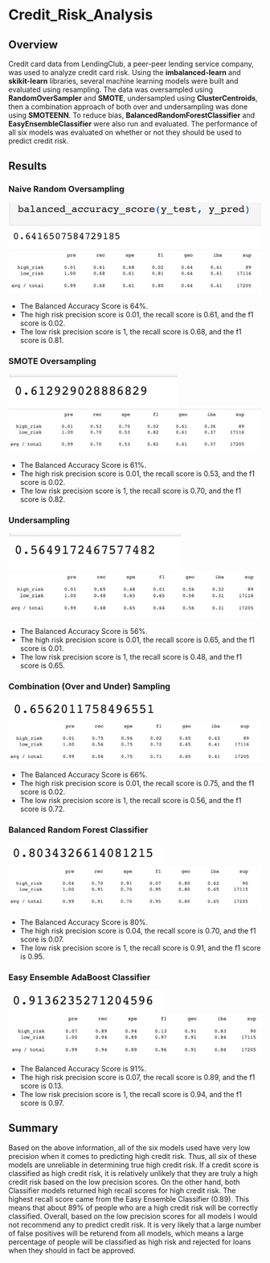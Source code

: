 # Credit_Risk_Analysis
## Overview
Credit card data from LendingClub, a peer-peer lending service company, was used to analyze credit card risk. Using the **imbalanced-learn** and **skikit-learn** libraries, several machine learning models were built and evaluated using resampling. The data was oversampled using **RandomOverSampler** and **SMOTE**, undersampled using **ClusterCentroids**, then a combination approach of both over and undersampling was done using **SMOTEENN**. To reduce bias, **BalancedRandomForestClassifier** and **EasyEnsembleClassifier** were also run and evaluated. The performance of all six models was evaluated on whether or not they should be used to predict credit risk.  
## Results 
### Naive Random Oversampling
![This is an image](https://github.com/dsilvaggio/Credit_Risk_Analysis/blob/main/Resources/Screen%20Shot%202022-06-14%20at%201.25.11%20PM.png)
![This is an image](https://github.com/dsilvaggio/Credit_Risk_Analysis/blob/main/Resources/Screen%20Shot%202022-06-14%20at%201.25.21%20PM.png)

* The Balanced Accuracy Score is 64%.
* The high risk precision score is 0.01, the recall score is 0.61, and the f1 score is 0.02. 
*  The low risk precision score is 1, the recall score is 0.68, and the f1 score is 0.81.
### SMOTE Oversampling
![This is an image](https://github.com/dsilvaggio/Credit_Risk_Analysis/blob/main/Resources/Screen%20Shot%202022-06-14%20at%201.27.20%20PM.png)
![This is an image](https://github.com/dsilvaggio/Credit_Risk_Analysis/blob/main/Resources/Screen%20Shot%202022-06-14%20at%201.27.26%20PM.png)

* The Balanced Accuracy Score is 61%.
* The high risk precision score is 0.01, the recall score is 0.53, and the f1 score is 0.02. 
*  The low risk precision score is 1, the recall score is 0.70, and the f1 score is 0.82.
### Undersampling
![This is an image](https://github.com/dsilvaggio/Credit_Risk_Analysis/blob/main/Resources/Screen%20Shot%202022-06-14%20at%201.28.36%20PM.png)
![This is an image](https://github.com/dsilvaggio/Credit_Risk_Analysis/blob/main/Resources/Screen%20Shot%202022-06-14%20at%201.28.42%20PM.png)

* The Balanced Accuracy Score is 56%.
* The high risk precision score is 0.01, the recall score is 0.65, and the f1 score is 0.01. 
*  The low risk precision score is 1, the recall score is 0.48, and the f1 score is 0.65.
### Combination (Over and Under) Sampling
![This is an image](https://github.com/dsilvaggio/Credit_Risk_Analysis/blob/main/Resources/Screen%20Shot%202022-06-14%20at%201.29.43%20PM.png)
![This is an image](https://github.com/dsilvaggio/Credit_Risk_Analysis/blob/main/Resources/Screen%20Shot%202022-06-14%20at%201.29.48%20PM.png)

* The Balanced Accuracy Score is 66%.
* The high risk precision score is 0.01, the recall score is 0.75, and the f1 score is 0.02. 
*  The low risk precision score is 1, the recall score is 0.56, and the f1 score is 0.72.
### Balanced Random Forest Classifier
![This is an image](https://github.com/dsilvaggio/Credit_Risk_Analysis/blob/main/Resources/Screen%20Shot%202022-06-14%20at%201.30.49%20PM.png)
![This is an image](https://github.com/dsilvaggio/Credit_Risk_Analysis/blob/main/Resources/Screen%20Shot%202022-06-14%20at%201.30.56%20PM.png)

* The Balanced Accuracy Score is 80%.
* The high risk precision score is 0.04, the recall score is 0.70, and the f1 score is 0.07. 
*  The low risk precision score is 1, the recall score is 0.91, and the f1 score is 0.95.
### Easy Ensemble AdaBoost Classifier
![This is an image](https://github.com/dsilvaggio/Credit_Risk_Analysis/blob/main/Resources/Screen%20Shot%202022-06-14%20at%201.32.00%20PM.png)
![This is an image](https://github.com/dsilvaggio/Credit_Risk_Analysis/blob/main/Resources/Screen%20Shot%202022-06-14%20at%201.32.08%20PM.png)

* The Balanced Accuracy Score is 91%.
* The high risk precision score is 0.07, the recall score is 0.89, and the f1 score is 0.13. 
*  The low risk precision score is 1, the recall score is 0.94, and the f1 score is 0.97.
## Summary

Based on the above information, all of the six models used have very low precision when it comes to predicting high credit risk. Thus, all six of these models are unreliable in determining true high credit risk. If a credit score is classified as high credit risk, it is relatively unlikely that they are truly a high credit risk based on the low precision scores. On the other hand, both Classifier models returned high recall scores for high credit risk. The highest recall score came from the Easy Ensemble Classifier (0.89). This means that about 89% of people who are a high credit risk will be correctly classified. Overall, based on the low precision scores for all models I would not recommend any to predict credit risk. It is very likely that a large number of false positives will be returend from all models, which means a large percentage of people will be classified as high risk and rejected for loans when they should in fact be approved.   
